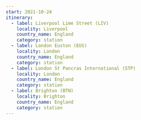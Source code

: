 ```yaml
---
start: 2021-10-24
itinerary:
  - label: Liverpool Lime Street (LIV)
    locality: Liverpool
    country_name: England
    category: station
  - label: London Euston (EUS)
    locality: London
    country_name: England
    category: station
  - label: London St Pancras International (STP)
    locality: London
    country_name: England
    category: station
  - label: Brighton (BTN)
    locality: Brighton
    country_name: England
    category: station
---
```

